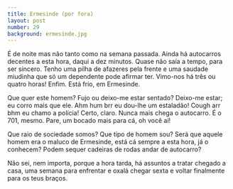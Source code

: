```yaml
---
title: Ermesinde (por fora)
layout: post
number: 29
background: ermesinde.jpg
---
```


É de noite mas não tanto como na semana passada. Ainda há autocarros decentes a esta hora, daqui a dez minutos. Quase não saía a tempo, para ser sincero. Tenho uma pilha de afazeres pela frente e uma saudade miudinha que só um dependente pode afirmar ter. Vimo-nos há três ou quatro horas! Enfim. Está frio, em Ermesinde.

Que quer este homem? Fujo ou deixo-me estar sentado? Deixo-me estar; eu corro mais que ele. Ahm hum brr eu dou-lhe um estaladão! Cough arr bhm eu chamo a polícia! Certo, claro. Nunca mais chega o autocarro. É o 701, mesmo. Pare, um bocado mais para cá, oh você aí!

Que raio de sociedade somos? Que tipo de homem sou? Será que aquele homem era o maluco de Ermesinde, está cá sempre a esta hora, já o conhecem? Podem sequer cadeiras de rodas andar de autocarro?

Não sei, nem importa, porque a hora tarda, há assuntos a tratar chegado a casa, uma semana para enfrentar e oxalá chegar sexta e voltar finalmente para os teus braços.

